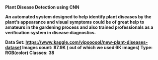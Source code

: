 <b>Plant Disease Detection using CNN<b>

An automated system designed to help identify plant diseases by the plant’s appearance and visual symptoms could be of great help to amateurs in the gardening process and also trained professionals as a verification system in disease diagnostics.

Data Set: https://www.kaggle.com/vipoooool/new-plant-diseases-dataset
Images count: 87.9K ( out of which we used 6K images)
Type: RGB(color)
Classes: 38
